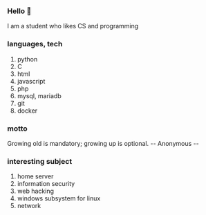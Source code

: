 ### Hello 👋
I am a student who likes CS and programming

### languages, tech
1. python
2. C
3. html
4. javascript
5. php
6. mysql, mariadb
7. git
8. docker

### motto
Growing old is mandatory; growing up is optional. -- Anonymous --

### interesting subject
1. home server
2. information security
3. web                           hacking
4. windows subsystem for linux
5. network

